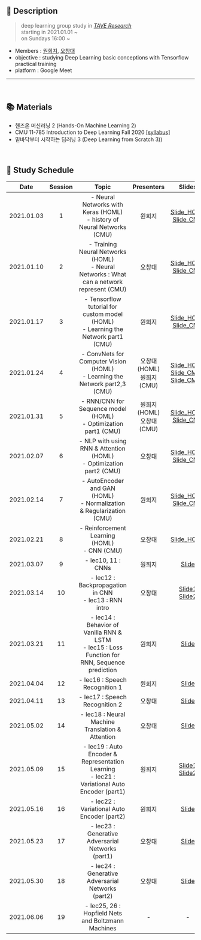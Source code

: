 ## 📑 Description

>deep learning group study in [_TAVE Research_](https://blog.naver.com/t-ave) <br/>
starting in 2021.01.01 ~ <br/>
on Sundays 16:00 ~


* Members : [원희지](https://github.com/HeejiWon), [오창대](https://github.com/changdaeoh)
* objective : studying Deep Learning basic conceptions with Tensorflow practical training
* platform : Google Meet

-----


<br/>

## 📚 Materials 
- 핸즈온 머신러닝 2 (Hands-On Machine Learning 2)
- CMU 11-785 Introduction to Deep Learning Fall 2020 [[syllabus]](https://deeplearning.cs.cmu.edu/F20/index.html)
- 밑바닥부터 시작하는 딥러닝 3 (Deep Learning from Scratch 3))

<br/>

## 📕 Study Schedule

|       Date       | Session | Topic | Presenters | Slides |
|:----------------:|:------:|:----------------------------------------:|:----------:|:------:|
| 2021.01.03 | 1 | - Neural Networks with Keras (HOML)  <br/> - history of Neural Networks (CMU) | 원희지 | [Slide_HOML](https://github.com/changdaeoh/HandsOn_DL/blob/main/slide/DL001_s1_MLP.pdf)<BR/>[Slide_CMU](https://github.com/changdaeoh/HandsOn_DL/blob/main/slide/DL001_s1_lec1_Introduction.pdf) | 
| 2021.01.10 | 2 | - Training Neural Networks (HOML)  <br/> - Neural Networks : What can a network represent (CMU) | 오창대 | [Slide_HOML](https://github.com/changdaeoh/HandsOn_DL/blob/main/slide/DL001_s2_TrainingNN.pdf)<BR/>[Slide_CMU](https://github.com/changdaeoh/HandsOn_DL/blob/main/slide/DL001_s2_lec2_neural_networks.pdf) |
| 2021.01.17 | 3 | - Tensorflow tutorial for custom model (HOML)  <br/> - Learning the Network part1 (CMU) | 원희지 | [Slide_HOML](https://github.com/changdaeoh/HandsOn_DL/blob/main/slide/DL001_s3_custom_model.pdf)<BR/>[Slide_CMU](https://github.com/changdaeoh/HandsOn_DL/blob/main/slide/DL001_s3_lec3_Learning_the_network_1.pdf) | 
| 2021.01.24 | 4 | - ConvNets for Computer Vision (HOML)  <br/> - Learning the Network part2,3 (CMU) | 오창대(HOML) <br/> 원희지(CMU) | [Slide_HOML](https://github.com/changdaeoh/HandsOn_DL/blob/main/slide/DL001_s4_CNN_for_ComputerVision.pdf)<BR/>[Slide_CMU1](https://github.com/changdaeoh/HandsOn_DL/blob/main/slide/DL001_s4_lec4_Learning_the_network_2.pdf)<BR/>[Slide_CMU2](https://github.com/changdaeoh/HandsOn_DL/blob/main/slide/DL001_s4_lec4_Learning_the_network_3.pdf)
| 2021.01.31 | 5 | - RNN/CNN for Sequence model (HOML)  <br/> - Optimization part1 (CMU) | 원희지(HOML) <br/> 오창대(CMU) | [Slide_HOML](https://github.com/changdaeoh/HandsOn_DL/blob/main/slide/DL001_s5_precessing_sequences.pdf)<BR/>[Slide_CMU](https://github.com/changdaeoh/HandsOn_DL/blob/main/slide/DL001_s5_lec6_Optimization1.pdf)
| 2021.02.07 | 6 | - NLP with using RNN & Attention (HOML)  <br/> - Optimization part2 (CMU) | 오창대 | [Slide_HOML](https://github.com/changdaeoh/HandsOn_DL/blob/main/slide/DL001_s6_NLP.pdf)<BR/>[Slide_CMU](https://github.com/changdaeoh/HandsOn_DL/blob/main/slide/DL001_s6_lec7_Normalization%2CRegularization1.pdf) | 
| 2021.02.14 | 7 | - AutoEncoder and GAN (HOML)  <br/> - Normalization & Regularization (CMU) | 원희지 | [Slide_HOML](https://github.com/changdaeoh/HandsOn_DL/blob/main/slide/DL001_s7_Autoencoder_Gan.pdf)<BR/>[Slide_CMU](https://github.com/changdaeoh/HandsOn_DL/blob/main/slide/DL001_s7_lec8_Normalization_Regularization_2.pdf)
| 2021.02.21 | 8 | - Reinforcement Learning (HOML)  <br/> - CNN (CMU) | 오창대 | [Slide_HOML](https://github.com/changdaeoh/HandsOn_DL/blob/main/slide/DL001_s8_Reinforcement_Learning.pdf) |
| 2021.03.07 | 9 | - lec10, 11 : CNNs  | 원희지 | [Slide](https://github.com/changdaeoh/HandsOn_DL/blob/main/slide/DL001_s9_lec10-11_CNN.pdf) |
| 2021.03.14 | 10 | - lec12 : Backpropagation in CNN <br/> - lec13 : RNN intro | 오창대 | [Slide1](https://github.com/changdaeoh/HandsOn_DL/blob/main/slide/DL001_s10_lec12_backprop_in_CNN.pdf)<br/>[Slide2](https://github.com/changdaeoh/HandsOn_DL/blob/main/slide/DL001_s10_lec13_RNN.pdf) |
| 2021.03.21 | 11 | - lec14 : Behavior of Vanilla RNN & LSTM <br/> - lec15 : Loss Function for RNN, Sequence prediction | 원희지 | [Slide](https://github.com/changdaeoh/HandsOn_DL/blob/main/slide/DL001_s11_lec14_15.pdf) |
| 2021.04.04 | 12 | - lec16 : Speech Recognition 1 | 원희지 | [Slide](https://github.com/changdaeoh/HandsOn_DL/blob/main/slide/DL001_s11_lec16.pdf) |
| 2021.04.11 | 13 | - lec17 : Speech Recognition 2 | 오창대 | [Slide](https://github.com/changdaeoh/HandsOn_DL/blob/main/slide/DL001_s11_lec17.pdf) |
| 2021.05.02 | 14 | - lec18 : Neural Machine Translation & Attention | 오창대 | [Slide](https://github.com/changdaeoh/HandsOn_DL/blob/main/slide/DL001_s14_lec18_nmt_attention.pdf) |
| 2021.05.09 | 15 | - lec19 : Auto Encoder & Representation Learning<br/>- lec21 : Variational Auto Encoder (part1) | 원희지 | [Slide1](https://github.com/changdaeoh/HandsOn_DL/blob/main/slide/DL001_s15_lec19.pdf)<br/>[Slide2](https://github.com/changdaeoh/HandsOn_DL/blob/main/slide/DL001_s15_lec21.pdf) |
| 2021.05.16 | 16 | - lec22 : Variational Auto Encoder (part2) | 원희지 | [Slide](https://github.com/changdaeoh/HandsOn_DL/blob/main/slide/DL001_s16_lec22.pdf) |
| 2021.05.23 | 17 | - lec23 : Generative Adversarial Networks (part1) | 오창대 | [Slide](https://github.com/changdaeoh/HandsOn_DL/blob/main/slide/DL001_s17_lec23.pdf) |
| 2021.05.30 | 18 | - lec24 : Generative Adversarial Networks (part2) | 오창대 | [Slide]() |
| 2021.06.06 | 19 | - lec25, 26 : Hopfield Nets and Boltzmann Machines | - | - |
